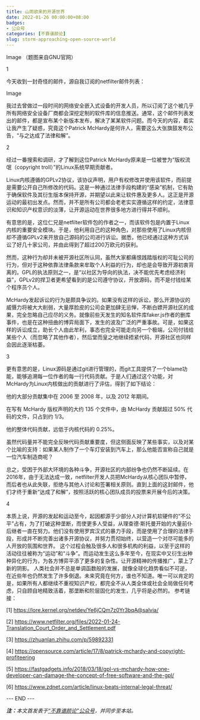 ```yaml
---
title: 山雨欲来的开源世界
date: 2022-01-26 00:00:00+08:00
badges:
- 公众号
categories: [不靠谱颜论]
slug: storm-approaching-open-source-world
---
```


Image
（题图来自GNU官网）

1

今天收到一封奇怪的邮件，源自我订阅的netfilter邮件列表：

Image

我过去曾做过一段时间的网络安全嵌入式设备的开发人员，所以订阅了这个被几乎所有网络安全设备厂商都会深挖定制的软件库的信息推送。通常，这个邮件列表发出的邮件，都是宣布某个新版本发布，解决了某某软件问题。而今天的内容，着实让我产生了疑惑，究竟这个Patrick McHardy是何许人，需要这么大张旗鼓发布公告，“与之达成了法律和解”。

2

经过一番搜索和调研，才了解到这位Patrick McHardy原来是一位被誉为“版权流氓（copyright troll）”的Linux系统早期贡献者。

Linux内核遵循的GPLv2协议，该协议声明，用户有权修改并使用该软件，而前提是需要公开自己所修改的代码。这是一种通过法律手段构建的“感染”机制，它有助于确保软件及其衍生版本保持开源，并期望以此来让软件惠及更多人。这正是开源运动的最初出发点。然而，并不是所有公司都会老老实实遵循这样的约定，法律意识和知识产权意识的淡薄，让开源运动在世界很多地方进行得并不顺利。

有意思的是，这位仁兄是netfilter软件包的作者之一，而该软件包是内置于Linux内核的重要安全模块。于是，他利用自己的这种角色，对那些使用了Linux内核但却不遵循GPLv2来开放自己源码的公司进行诉讼。据悉，他已经通过这种方式诉讼了好几十家公司，并由此得到了超过200万欧元的获利。

然而，这种行为却并未被开源社区所认同，虽然大家都痛恨践踏版权的可耻公司的行为，但对于这种依靠法律条款来牟取个人利益的行为，却也是会导致开源初衷背离的。GPL的执法原则之一，是“以社区为导向的执法，决不能优先考虑经济利益”，GPLv2的捍卫者更希望看到的是公司遵守协议，开放源码，而不是付钱给某个程序员个人。

McHardy发起诉讼的行为是颇具争议的。如果没有这样的诉讼，那么开源协议的威慑力将被大大削弱，大量厚脸皮的公司会更加肆无忌惮，不断白嫖开源社区的成果，完全忽略自己应尽的义务。就像前些天发生的知名软件库faker.js作者的删库事件，也是在这种扭曲的博弈局面下，发生的波及广泛的严重事故。可是，如果这样的诉讼成立，助长个人由此牟利，事态也完全可能走向另一个极端，公司付钱给某些个人（而忽略了其他作者），然后堂而皇之地继续捂紧代码，开源社区也同样会因此逐渐枯萎。

3

更有意思的是，Linux源码是通过git进行管理的，而git工具提供了一个blame功能，能够追溯每一位作者的每一行代码贡献。于是人们通过这个功能，对McHardy为Linux内核做出的贡献进行了评估，得到了如下结论：

他的大部分贡献集中在 2006 至 2008 年，以及 2012 年期间。

在写有 McHardy 版权声明的大约 135 个文件中，由 McHardy 贡献超过 50% 代码的文件，只占到约 1/3。

他的整体代码贡献，远低于内核代码的 0.25%。

虽然代码量并不能完全反映代码贡献重要度，但这侧面反映了某些事实，以及对某个比喻的支持：如果某人制作了一个车灯安装到汽车上，那么他能否宣称自己就是一位汽车制造商呢？

总之，受困于外部大环境的各种斗争，开源社区的内部纷争也仍然不断延续。在2016年，由于无法达成一致，netfilter开发人员把McHardy从核心团队中暂停，而后者也从此失联，拒绝与其他人讨论和签署相关原则。直到上面的这封邮件，他们才终于重新“达成了和解”，按照活跃的核心团队成员的投票来开展今后的决策。

4

本质上说，开源的发起和运动至今，起因都源于少部分人对计算机软硬件的“不公平”占有，为了打破这种垄断，而使更多人受益，从理查德·斯托曼开始的大量前仆后继者一直在努力。他们没有使用罗宾汉式的暴力手段，而是使用了合理的法律手段，形成并不断完善出诸多开源协议，并努力贯彻始终，以营造一个对尽可能多的人开放的氛围和世界。
这个过程会触及很多人和很多机构的利益，以至于这样的活动往往被称为“运动”和“斗争”。而运动发生这么多年至今，在现实中又衍生出种种异化的行为，为各方博弈平添了更多的复杂性。让开源精神的传播推广，蒙上了新的阴影。
人类社会并不总是单调函数般的发展，就像全球化趋势看似不可逆，在近些年也仍然发生了许多倒退。未来究竟在何方，谁也不知道。唯一可以肯定的是，如果所有人都继续不重视知识产权，都完全不从人类全体或社会全局做任何考虑，只自顾自地精致活着，那垄断和阶层固化的发生，几乎将是必然的。
参考链接：

[1] https://lore.kernel.org/netdev/Ye6jCQm7z0Yr3bqA@salvia/

[2] https://www.netfilter.org/files/2022-01-24-Translation_Court_Order_and_Settlement.pdf

[3] https://zhuanlan.zhihu.com/p/59892331

[4] https://opensource.com/article/17/8/patrick-mchardy-and-copyright-profiteering

[5] https://fastgadgets.info/2018/03/18/gpl-vs-mchardy-how-one-developer-can-damage-the-concept-of-free-software-and-the-gpl/

[6] https://www.zdnet.com/article/linux-beats-internal-legal-threat/

<div class="p-5 text-center">--- END ---</div>

<i><b>注：</b>本文首发表于[“不靠谱颜论”公众号](https://mp.weixin.qq.com/s/i1U8PeJLX6aXYx6e0Y20Uw)，并同步至本站。</i>
